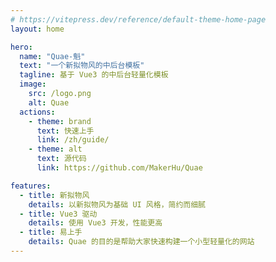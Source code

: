 ```yaml
---
# https://vitepress.dev/reference/default-theme-home-page
layout: home

hero:
  name: "Quae-魁"
  text: "一个新拟物风的中后台模板"
  tagline: 基于 Vue3 的中后台轻量化模板
  image:
    src: /logo.png
    alt: Quae
  actions:
    - theme: brand
      text: 快速上手
      link: /zh/guide/
    - theme: alt
      text: 源代码
      link: https://github.com/MakerHu/Quae

features:
  - title: 新拟物风
    details: 以新拟物风为基础 UI 风格，简约而细腻
  - title: Vue3 驱动
    details: 使用 Vue3 开发，性能更高
  - title: 易上手
    details: Quae 的目的是帮助大家快速构建一个小型轻量化的网站
---
```


<style>
:root {
  --vp-home-hero-name-color: transparent;
  --vp-home-hero-name-background: -webkit-linear-gradient(120deg, #bd34fe 30%, #41d1ff);

  --vp-home-hero-image-background-image: linear-gradient(-45deg, #bd34fe 50%, #47caff 50%);
  --vp-home-hero-image-filter: blur(40px);
}

@media (min-width: 640px) {
  :root {
    --vp-home-hero-image-filter: blur(56px);
  }
}

@media (min-width: 960px) {
  :root {
    --vp-home-hero-image-filter: blur(72px);
  }
}
</style>